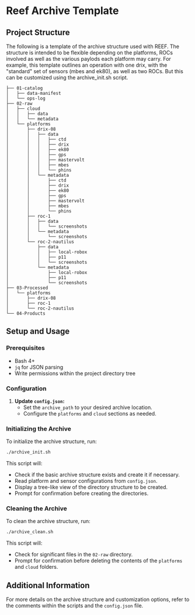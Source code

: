 # Reef Archive Template

## Project Structure

The following is a template of the archive structure used with REEF. The structure is intended to be flexible depending on the platforms, ROCs involved as well as the various paylods each platform may carry. For example, this template outlines an operation with one drix, with the "standard" set of sensors (mbes and ek80), as well as two ROCs. But this can be customized using the archive_init.sh script.

```
├── 01-catalog
│   ├── data-manifest
│   └── ops-log
├── 02-raw
│   ├── cloud
│   │   ├── data
│   │   └── metadata
│   └── platforms
│       ├── drix-08
│       │   ├── data
│       │   │   ├── ctd
│       │   │   ├── drix
│       │   │   ├── ek80
│       │   │   ├── gps
│       │   │   ├── mastervolt
│       │   │   ├── mbes
│       │   │   └── phins
│       │   └── metadata
│       │       ├── ctd
│       │       ├── drix
│       │       ├── ek80
│       │       ├── gps
│       │       ├── mastervolt
│       │       ├── mbes
│       │       └── phins
│       ├── roc-1
│       │   ├── data
│       │   │   └── screenshots
│       │   └── metadata
│       │       └── screenshots
│       └── roc-2-nautilus
│           ├── data
│           │   ├── local-robox
│           │   ├── p11
│           │   └── screenshots
│           └── metadata
│               ├── local-robox
│               ├── p11
│               └── screenshots
├── 03-Processed
│   └── platforms
│       ├── drix-08
│       ├── roc-1
│       └── roc-2-nautilus
└── 04-Products
```

## Setup and Usage

### Prerequisites

- Bash 4+
- `jq` for JSON parsing
- Write permissions within the project directory tree

### Configuration

1. **Update `config.json`:**
   - Set the `archive_path` to your desired archive location.
   - Configure the `platforms` and `cloud` sections as needed.

### Initializing the Archive

To initialize the archive structure, run:

```bash
./archive_init.sh
```

This script will:
- Check if the basic archive structure exists and create it if necessary.
- Read platform and sensor configurations from `config.json`.
- Display a tree-like view of the directory structure to be created.
- Prompt for confirmation before creating the directories.

### Cleaning the Archive

To clean the archive structure, run:

```bash
./archive_clean.sh
```

This script will:
- Check for significant files in the `02-raw` directory.
- Prompt for confirmation before deleting the contents of the `platforms` and `cloud` folders.

## Additional Information

For more details on the archive structure and customization options, refer to the comments within the scripts and the `config.json` file.

